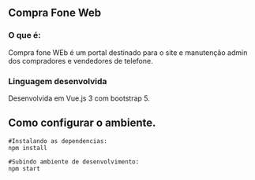 ## Compra Fone Web

### O que é: 
Compra fone WEb é um portal destinado para o site e manutenção admin dos compradores e vendedores de telefone.

### Linguagem desenvolvida
Desenvolvida em Vue.js 3 com bootstrap 5.

## Como configurar o ambiente.

```
#Instalando as dependencias:
npm install

#Subindo ambiente de desenvolvimento:
npm start

```